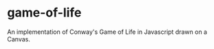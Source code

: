 game-of-life
============

An implementation of Conway's Game of Life in Javascript drawn on a Canvas.
